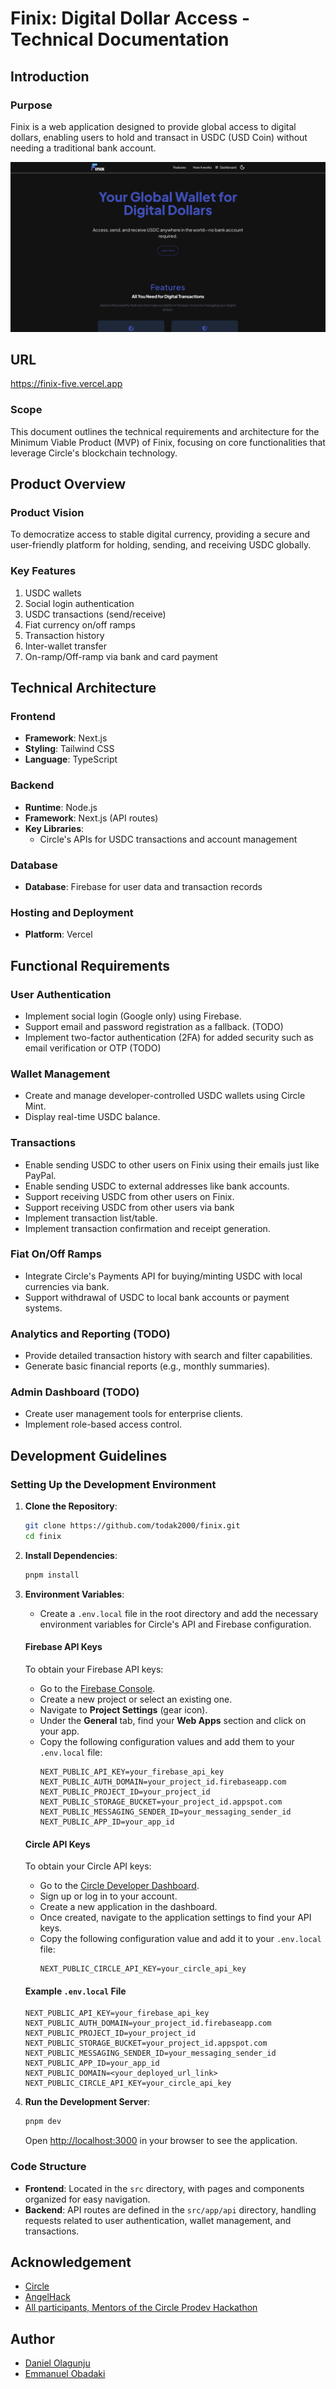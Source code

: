 # Finix: Digital Dollar Access - Technical Documentation

## Introduction

### Purpose

Finix is a web application designed to provide global access to digital dollars, enabling users to hold and transact in USDC (USD Coin) without needing a traditional bank account.

<img src="public/seo/ReadMe.png" alt="Alt Text">

## URL

https://finix-five.vercel.app

### Scope

This document outlines the technical requirements and architecture for the Minimum Viable Product (MVP) of Finix, focusing on core functionalities that leverage Circle's blockchain technology.

## Product Overview

### Product Vision

To democratize access to stable digital currency, providing a secure and user-friendly platform for holding, sending, and receiving USDC globally.

### Key Features

1. USDC wallets
2. Social login authentication
3. USDC transactions (send/receive)
4. Fiat currency on/off ramps
5. Transaction history
6. Inter-wallet transfer
7. On-ramp/Off-ramp via bank and card payment

## Technical Architecture

### Frontend

- **Framework**: Next.js
- **Styling**: Tailwind CSS
- **Language**: TypeScript

### Backend

- **Runtime**: Node.js
- **Framework**: Next.js (API routes)
- **Key Libraries**:
  - Circle's APIs for USDC transactions and account management

### Database

- **Database**: Firebase for user data and transaction records

### Hosting and Deployment

- **Platform**: Vercel

## Functional Requirements

### User Authentication

- Implement social login (Google only) using Firebase.
- Support email and password registration as a fallback. (TODO)
- Implement two-factor authentication (2FA) for added security such as email verification or OTP (TODO)

### Wallet Management

- Create and manage developer-controlled USDC wallets using Circle Mint.
- Display real-time USDC balance.

### Transactions

- Enable sending USDC to other users on Finix using their emails just like PayPal.
- Enable sending USDC to external addresses like bank accounts.
- Support receiving USDC from other users on Finix.
- Support receiving USDC from other users via bank
- Implement transaction list/table.
- Implement transaction confirmation and receipt generation.

### Fiat On/Off Ramps

- Integrate Circle's Payments API for buying/minting USDC with local currencies via bank.
- Support withdrawal of USDC to local bank accounts or payment systems.

### Analytics and Reporting (TODO)

- Provide detailed transaction history with search and filter capabilities.
- Generate basic financial reports (e.g., monthly summaries).

### Admin Dashboard (TODO)

- Create user management tools for enterprise clients.
- Implement role-based access control.

## Development Guidelines

### Setting Up the Development Environment

1. **Clone the Repository**:

   ```bash
   git clone https://github.com/todak2000/finix.git
   cd finix
   ```

2. **Install Dependencies**:

   ```bash
   pnpm install
   ```

3. **Environment Variables**:

   - Create a `.env.local` file in the root directory and add the necessary environment variables for Circle's API and Firebase configuration.

   #### Firebase API Keys

   To obtain your Firebase API keys:

   - Go to the [Firebase Console](https://console.firebase.google.com/).
   - Create a new project or select an existing one.
   - Navigate to **Project Settings** (gear icon).
   - Under the **General** tab, find your **Web Apps** section and click on your app.
   - Copy the following configuration values and add them to your `.env.local` file:
     ```
     NEXT_PUBLIC_API_KEY=your_firebase_api_key
     NEXT_PUBLIC_AUTH_DOMAIN=your_project_id.firebaseapp.com
     NEXT_PUBLIC_PROJECT_ID=your_project_id
     NEXT_PUBLIC_STORAGE_BUCKET=your_project_id.appspot.com
     NEXT_PUBLIC_MESSAGING_SENDER_ID=your_messaging_sender_id
     NEXT_PUBLIC_APP_ID=your_app_id
     ```

   #### Circle API Keys

   To obtain your Circle API keys:

   - Go to the [Circle Developer Dashboard](https://dashboard.circle.com/).
   - Sign up or log in to your account.
   - Create a new application in the dashboard.
   - Once created, navigate to the application settings to find your API keys.
   - Copy the following configuration value and add it to your `.env.local` file:
     ```
     NEXT_PUBLIC_CIRCLE_API_KEY=your_circle_api_key
     ```

   #### Example `.env.local` File

   ```plaintext
   NEXT_PUBLIC_API_KEY=your_firebase_api_key
   NEXT_PUBLIC_AUTH_DOMAIN=your_project_id.firebaseapp.com
   NEXT_PUBLIC_PROJECT_ID=your_project_id
   NEXT_PUBLIC_STORAGE_BUCKET=your_project_id.appspot.com
   NEXT_PUBLIC_MESSAGING_SENDER_ID=your_messaging_sender_id
   NEXT_PUBLIC_APP_ID=your_app_id
   NEXT_PUBLIC_DOMAIN=<your_deployed_url_link>
   NEXT_PUBLIC_CIRCLE_API_KEY=your_circle_api_key
   ```

4. **Run the Development Server**:
   ```bash
   pnpm dev
   ```
   Open [http://localhost:3000](http://localhost:3000) in your browser to see the application.

### Code Structure

- **Frontend**: Located in the `src` directory, with pages and components organized for easy navigation.
- **Backend**: API routes are defined in the `src/app/api` directory, handling requests related to user authentication, wallet management, and transactions.

## Acknowledgement
- [Circle](https://www.circle.com/en/)
- [AngelHack](https://angelhack.com/)
- [All participants, Mentors of the Circle Prodev Hackathon](https://tribegroup.notion.site/Circle-Prodev-Hackathon-Participant-s-Guide-34487559121e4b1c8268f269c9c085d2)

## Author
- [Daniel Olagunju](https://github.com/todak2000)
- [Emmanuel Obadaki](https://github.com/Gudnuel)